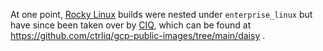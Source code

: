 At one point, [Rocky Linux](https://rockylinux.org/)
builds were nested under `enterprise_linux` but have since been taken over by
[CIQ](https://ciq.com/), which can be found at
https://github.com/ctrliq/gcp-public-images/tree/main/daisy .
